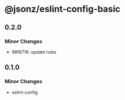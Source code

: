 # @jsonz/eslint-config-basic

## 0.2.0

### Minor Changes

- 96f6716: update rules

## 0.1.0

### Minor Changes

- eslint-config

